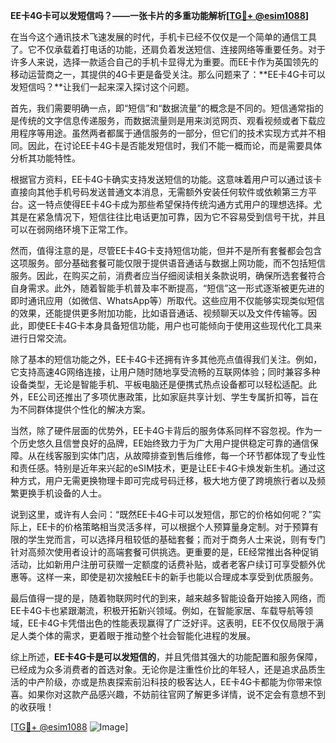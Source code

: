 **EE卡4G卡可以发短信吗？——一张卡片的多重功能解析[[TG💪+ @esim1088](https://t.me/s/esim1088)]**

在当今这个通讯技术飞速发展的时代，手机卡已经不仅仅是一个简单的通信工具了。它不仅承载着打电话的功能，还肩负着发送短信、连接网络等重要任务。对于许多人来说，选择一款适合自己的手机卡显得尤为重要。而EE卡作为英国领先的移动运营商之一，其提供的4G卡更是备受关注。那么问题来了：**EE卡4G卡可以发短信吗？**让我们一起来深入探讨这个问题。

首先，我们需要明确一点，即“短信”和“数据流量”的概念是不同的。短信通常指的是传统的文字信息传递服务，而数据流量则是用来浏览网页、观看视频或者下载应用程序等用途。虽然两者都属于通信服务的一部分，但它们的技术实现方式并不相同。因此，在讨论EE卡4G卡是否能发短信时，我们不能一概而论，而是需要具体分析其功能特性。

根据官方资料，EE卡4G卡确实支持发送短信的功能。这意味着用户可以通过该卡直接向其他手机号码发送普通文本消息，无需额外安装任何软件或依赖第三方平台。这一特点使得EE卡4G卡成为那些希望保持传统沟通方式用户的理想选择。尤其是在紧急情况下，短信往往比电话更加可靠，因为它不容易受到信号干扰，并且可以在弱网络环境下正常工作。

然而，值得注意的是，尽管EE卡4G卡支持短信功能，但并不是所有套餐都会包含这项服务。部分基础套餐可能仅限于提供语音通话与数据上网功能，而不包括短信服务。因此，在购买之前，消费者应当仔细阅读相关条款说明，确保所选套餐符合自身需求。此外，随着智能手机普及率不断提高，“短信”这一形式逐渐被更先进的即时通讯应用（如微信、WhatsApp等）所取代。这些应用不仅能够实现类似短信的效果，还能提供更多附加功能，比如语音通话、视频聊天以及文件传输等。因此，即使EE卡4G卡本身具备短信功能，用户也可能倾向于使用这些现代化工具来进行日常交流。

除了基本的短信功能之外，EE卡4G卡还拥有许多其他亮点值得我们关注。例如，它支持高速4G网络连接，让用户随时随地享受流畅的互联网体验；同时兼容多种设备类型，无论是智能手机、平板电脑还是便携式热点设备都可以轻松适配。此外，EE公司还推出了多项优惠政策，比如家庭共享计划、学生专属折扣等，旨在为不同群体提供个性化的解决方案。

当然，除了硬件层面的优势外，EE卡4G卡背后的服务体系同样不容忽视。作为一个历史悠久且信誉良好的品牌，EE始终致力于为广大用户提供稳定可靠的通信保障。从在线客服到实体门店，从故障排查到售后维修，每一个环节都体现了专业性和责任感。特别是近年来兴起的eSIM技术，更是让EE卡4G卡焕发新生机。通过这种方式，用户无需更换物理卡即可完成号码迁移，极大地方便了跨境旅行者以及频繁更换手机设备的人士。

说到这里，或许有人会问：“既然EE卡4G卡可以发短信，那它的价格如何呢？”实际上，EE卡的价格策略相当灵活多样，可以根据个人预算量身定制。对于预算有限的学生党而言，可以选择月租较低的基础套餐；而对于商务人士来说，则有专门针对高频次使用者设计的高端套餐可供挑选。更重要的是，EE经常推出各种促销活动，比如新用户注册可获赠一定额度的话费补贴，或者老客户续订可享受额外优惠等。这样一来，即使是初次接触EE卡的新手也能以合理成本享受到优质服务。

最后值得一提的是，随着物联网时代的到来，越来越多智能设备开始接入网络，而EE卡4G卡也紧跟潮流，积极开拓新兴领域。例如，在智能家居、车载导航等领域，EE卡4G卡凭借出色的性能表现赢得了广泛好评。这表明，EE不仅仅局限于满足人类个体的需求，更着眼于推动整个社会智能化进程的发展。

综上所述，**EE卡4G卡是可以发短信的**，并且凭借其强大的功能配置和服务保障，已经成为众多消费者的首选对象。无论你是注重性价比的年轻人，还是追求品质生活的中产阶级，亦或是热衷探索前沿科技的极客达人，EE卡4G卡都能为你带来惊喜。如果你对这款产品感兴趣，不妨前往官网了解更多详情，说不定会有意想不到的收获哦！

[[TG💪+ @esim1088](https://t.me/s/esim1088) ![Image](https://i.postimg.cc/4NQfJmqS/Snipaste-2025-05-13-00-14-12.png)]